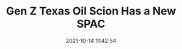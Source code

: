 ---
"title": "Gen Z Texas Oil Scion Has a New SPAC"
"date": "2021-10-14 11:42:54"
"feed_name": "RIGZONE"
"feed_website": "http://www.rigzone.com/"
"feed_rss": "http://www.rigzone.com/news/rss/rigzone_latest.aspx"
"link": "https://www.rigzone.com/news/wire/gen_z_texas_oil_scion_has_a_new_spac-14-oct-2021-166720-article/?rss=true"
"source": "None"
"file": "_posts/2021-1-1-ee71a2c9e1519b2a8939a126595a83e19eb69266.md"
"accident": "0"
"drilling": "0"
"dead": "0"
"injured": "0"
"arrested": "0"
"place": "unknown place"
"where": "unknown site"
"causes": "unknown"
"place_uri": "unknown place"
---